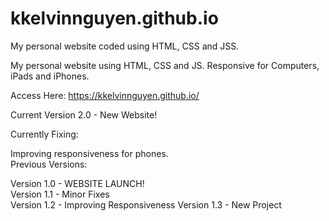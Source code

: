 # kkelvinnguyen.github.io
My personal website coded using HTML, CSS and JSS.

My personal website using HTML, CSS and JS. Responsive for Computers, iPads and iPhones.

Access Here: https://kkelvinnguyen.github.io/

Current Version 2.0 - New Website!

Currently Fixing:

Improving responsiveness for phones.  
Previous Versions:

Version 1.0 - WEBSITE LAUNCH!  
Version 1.1 - Minor Fixes  
Version 1.2 - Improving Responsiveness Version 1.3 - New Project  

